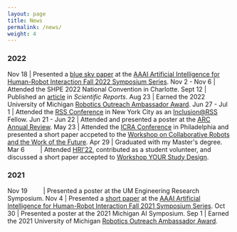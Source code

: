 ```yaml
---
layout: page
title: News
permalink: /news/
weight: 4
---
```



<style>
td, th {
   border: none!important;
}
</style>

### 2022

Nov 18 | Presented a [blue sky paper](https://arxiv.org/pdf/2210.03259.pdf) at the [AAAI Artificial Intelligence for Human-Robot Interaction Fall 2022 Symposium Series](https://ai-hri.github.io/2022/#home).
Nov 2 - Nov 6 | Attended the SHPE 2022 National Convention in Charlotte.
Sept 12 | Published an [article](https://www.nature.com/articles/s41598-022-19140-5) in _Scientific Reports_.
Aug 23 | Earned the 2022 University of Michigan [Robotics Outreach Ambassador Award](https://robotics.umich.edu/2022/the-2022-robotics-outreach-ambassadors/?utm_campaign=Michigan%20Robotics%20Newsletter&utm_medium=email&utm_source=Revue%20newsletter).
Jun 27 - Jul 1 | Attended the [RSS Conference](https://roboticsconference.org/) in New York City as an [Inclusion@RSS](https://sites.google.com/andrew.cmu.edu/inclusion-rss-2022/home) Fellow.
Jun 21 - Jun 22 | Attended and presented a poster at the [ARC Annual Review](https://arc.engin.umich.edu/events/annual-program-review/).
May 23 | Attended the [ICRA Conference](https://www.icra2022.org/) in Philadelphia and presented a short paper accpeted to the [Workshop on Collaborative Robots and the Work of the Future](https://sites.google.com/view/icra22ws-cor-wotf/home).
Apr 29 | Graduated with my Master's degree.
Mar 6 &nbsp; &nbsp; &nbsp; &nbsp; | Attended [HRI'22](https://humanrobotinteraction.org/2022/), contributed as a student volunteer, and discussed a short paper accepted to [Workshop YOUR Study Design](https://sites.google.com/view/hri22-wysd/home).


### 2021

Nov 19 &nbsp; &nbsp; &nbsp; &nbsp; | Presented a poster at the UM Engineering Research Symposium.
Nov 4        | Presented a [short paper](https://deepblue.lib.umich.edu/handle/2027.42/170403) at the [AAAI Artificial Intelligence for Human-Robot Interaction Fall 2021 Symposium Series](https://ai-hri.github.io/2021/#home).
Oct 30       | Presented a poster at the 2021 Michigan AI Symposium.
Sep 1        | Earned the 2021 University of Michigan [Robotics Outreach Ambassador Award](https://robotics.umich.edu/2021/announcing-the-2021-robotics-outreach-ambassadors/#:~:text=In%20honor%20of%20their%20work,Kevin%20Lieberman).
